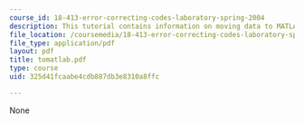 ```yaml
---
course_id: 18-413-error-correcting-codes-laboratory-spring-2004
description: This tutorial contains information on moving data to MATLAB.
file_location: /coursemedia/18-413-error-correcting-codes-laboratory-spring-2004/325d41fcaabe4cdb887db3e8310a8ffc_tomatlab.pdf
file_type: application/pdf
layout: pdf
title: tomatlab.pdf
type: course
uid: 325d41fcaabe4cdb887db3e8310a8ffc

---
```

None